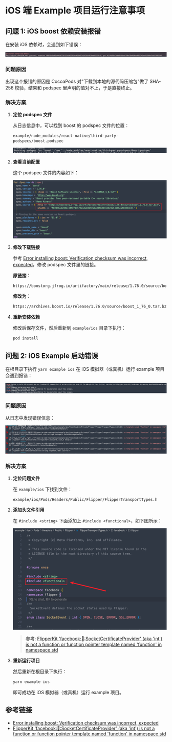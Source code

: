 # iOS 端 Example 项目运行注意事项

## 问题 1: iOS boost 依赖安装报错

在安装 iOS 依赖时，会遇到如下错误：

![boost 安装错误](./images/IOS-EXAMPLE-WARN/error-installing-boost.png)

### 问题原因

出现这个报错的原因是 CocoaPods 对"下载到本地的源代码压缩包"做了 SHA-256 校验，结果和 podspec 里声明的值对不上，于是直接终止。

### 解决方案

1. **定位 podspec 文件**

   从日志信息中，可以找到 boost 的 podspec 文件的位置：
   ```
   example/node_modules/react-native/third-party-podspecs/boost.podspec
   ```

   ![获取 podspec 文件](./images/IOS-EXAMPLE-WARN/fetching-podspec-for-boost.png)

2. **查看当前配置**

   这个 podspec 文件的内容如下：

   ![boost podspec 文件内容](./images/IOS-EXAMPLE-WARN/boost-podspec-before.png)

3. **修改下载链接**

   参考 [Error installing boost: Verification checksum was incorrect, expected](https://stackoverflow.com/questions/77738691/error-installing-boost-verification-checksum-was-incorrect-expected)，修改 podspec 文件里的链接。

   **原链接：**
   ```bash
   https://boostorg.jfrog.io/artifactory/main/release/1.76.0/source/boost_1_76_0.tar.bz2
   ```

   **修改为：**
   ```bash
   https://archives.boost.io/release/1.76.0/source/boost_1_76_0.tar.bz2
   ```

4. **重新安装依赖**

   修改后保存文件，然后重新到 `example/ios` 目录下执行：
   ```bash
   pod install
   ```

## 问题 2: iOS Example 启动错误

在根目录下执行 `yarn example ios` 在 iOS 模拟器（或真机）运行 example 项目会遇到报错：

![iOS 项目构建失败](./images/IOS-EXAMPLE-WARN/failed-to-build-ios-project.png)

### 问题原因

从日志中发现错误信息：

![functional 模板错误](./images/IOS-EXAMPLE-WARN/no-template-named-functional-error.png)

### 解决方案

1. **定位问题文件**

   在 `example/ios` 下找到文件：
   ```
   example/ios/Pods/Headers/Public/Flipper/FlipperTransportTypes.h
   ```

2. **添加头文件引用**

   在 `#include <string>` 下面添加上 `#include <functional>`，如下图所示：

   ![添加 functional 头文件](./images/IOS-EXAMPLE-WARN/include-functional-in-FlipperTransportTypes.png)

   > **参考**: [FlipperKit 'facebook::flipper::SocketCertificateProvider' (aka 'int') is not a function or function pointer template named 'function' in namespace std](https://stackoverflow.com/questions/78184461/flipperkit-facebookflippersocketcertificateprovider-aka-int-is-not-a-f)

3. **重新运行项目**

   然后重新在根目录下执行：
   ```bash
   yarn example ios
   ```

   即可成功在 iOS 模拟器（或真机）运行 example 项目。

## 参考链接

- [Error installing boost: Verification checksum was incorrect, expected](https://stackoverflow.com/questions/77738691/error-installing-boost-verification-checksum-was-incorrect-expected)
- [FlipperKit 'facebook::flipper::SocketCertificateProvider' (aka 'int') is not a function or function pointer template named 'function' in namespace std](https://stackoverflow.com/questions/78184461/flipperkit-facebookflippersocketcertificateprovider-aka-int-is-not-a-f)